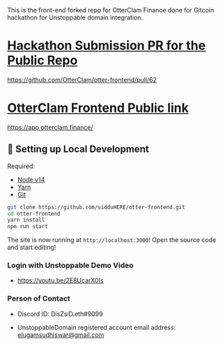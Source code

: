 

This is the front-end forked repo for OtterClam Finance done for Gitcoin hackathon for Unstoppable domain integration.

# [Hackathon Submission PR for the Public Repo](https://github.com/OtterClam/otter-frontend/pull/62)
https://github.com/OtterClam/otter-frontend/pull/62

# [OtterClam Frontend Public link](https://app.otterclam.finance/)
https://app.otterclam.finance/

## 🔧 Setting up Local Development

Required:

- [Node v14](https://nodejs.org/download/release/latest-v14.x/)
- [Yarn](https://classic.yarnpkg.com/en/docs/install/)
- [Git](https://git-scm.com/downloads)

```bash
git clone https://github.com/sidduHERE/otter-frontend.git
cd otter-frontend
yarn install
npm run start
```

The site is now running at `http://localhost:3000`!
Open the source code and start editing!


### Login with Unstoppable Demo Video

- https://youtu.be/2E8UcarX0Is

### Person of Contact

- Discord ID: DisZsiD.eth#9099

- UnstoppableDomain registered account email address: elugamsudhiswar@gmail.com


